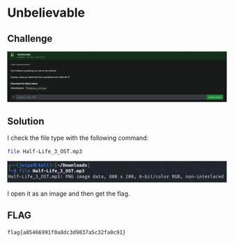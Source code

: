# Unbelievable

## Challenge

![challenge](challenge.png)

## Solution

I check the file type with the following command:

```bash
file Half-Life_3_OST.mp3
```

![solution](solution.png)

I open it as an image and then get the flag.

## FLAG

```text
flag{a85466991f0a8dc3d9837a5c32fa0c91}
```
